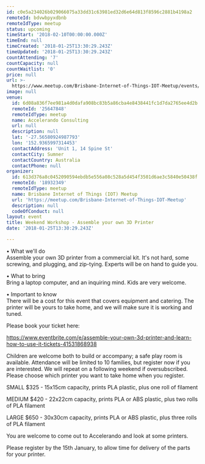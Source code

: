 ```yaml
---
id: c0e5a234026b029066075a33dd31c63981ed32d6e64d813f8596c2881b4198a2
remoteId: bdvwbpyxdbnb
remoteIdType: meetup
status: upcoming
timeStart: '2018-02-10T00:00:00.000Z'
timeEnd: null
timeCreated: '2018-01-25T13:30:29.243Z'
timeUpdated: '2018-01-25T13:30:29.243Z'
countAttending: '7'
countCapacity: null
countWaitlist: '0'
price: null
url: >-
  https://www.meetup.com/Brisbane-Internet-of-Things-IOT-Meetup/events/245653128/
image: null
venue:
  id: 6d08a836f7ee981a4d0dafa908bc83b5a86cba4e8438441fc1d7da2765ee4d2b
  remoteId: '25647848'
  remoteIdType: meetup
  name: Accelerando Consulting
  url: null
  description: null
  lat: '-27.56580924987793'
  lon: '152.9365997314453'
  contactAddress: 'Unit 1, 14 Spine St'
  contactCity: Sumner
  contactCountry: Australia
  contactPhone: null
organizer:
  id: 613d376a8c0452090594ebdb5e556a08c528a5d454f3501d6ae3c5840e50438f
  remoteId: '18932349'
  remoteIdType: meetup
  name: Brisbane Internet of Things (IOT) Meetup
  url: 'https://meetup.com/Brisbane-Internet-of-Things-IOT-Meetup'
  description: null
  codeOfConduct: null
layout: event
title: Weekend Workshop - Assemble your own 3D Printer
date: '2018-01-25T13:30:29.243Z'

---
```

<p>• What we'll do<br/>Assemble your own 3D printer from a commercial kit. It's not hard, some screwing, and plugging, and zip-tying. Experts will be on hand to guide you.</p> <p>• What to bring<br/>Bring a laptop computer, and an inquiring mind. Kids are very welcome.</p> <p>• Important to know<br/>There will be a cost for this event that covers equipment and catering. The printer will be yours to take home, and we will make sure it is working and tuned.</p> <p>Please book your ticket here: </p> <p><a href="https://www.eventbrite.com/e/assemble-your-own-3d-printer-and-learn-how-to-use-it-tickets-41531868938" class="linkified">https://www.eventbrite.com/e/assemble-your-own-3d-printer-and-learn-how-to-use-it-tickets-41531868938</a></p> <p>Children are welcome both to build or accompany; a safe play room is available. Attendance will be limited to 10 families, but register now if you are interested. We will repeat on a following weekend if oversubscribed. Please choose which printer you want to take home when you register.</p> <p>SMALL $325 - 15x15cm capacity, prints PLA plastic, plus one roll of filament</p> <p>MEDIUM $420 - 22x22cm capacity, prints PLA or ABS plastic, plus two rolls of PLA filament</p> <p>LARGE $650 - 30x30cm capacity, prints PLA or ABS plastic, plus three rolls of PLA filament</p> <p>You are welcome to come out to Accelerando and look at some printers.</p> <p>Please register by the 15th January, to allow time for delivery of the parts for your printer.</p>
